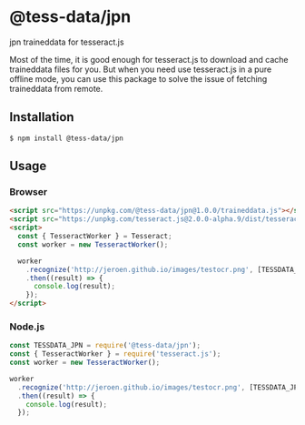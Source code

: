 # @tess-data/jpn

jpn traineddata for tesseract.js

Most of the time, it is good enough for tesseract.js to download and cache traineddata files for you.
But when you need use tesseract.js in a pure offline mode, you can use this package to solve the issue of fetching traineddata from remote.

## Installation

```
$ npm install @tess-data/jpn
```

## Usage

### Browser

```html
<script src="https://unpkg.com/@tess-data/jpn@1.0.0/traineddata.js"></script>
<script src="https://unpkg.com/tesseract.js@2.0.0-alpha.9/dist/tesseract.min.js"></script>
<script>
  const { TesseractWorker } = Tesseract;
  const worker = new TesseractWorker();

  worker
    .recognize('http://jeroen.github.io/images/testocr.png', [TESSDATA_JPN])
    .then((result) => {
      console.log(result);
    });
</script>
```

### Node.js

```javascript
const TESSDATA_JPN = require('@tess-data/jpn');
const { TesseractWorker } = require('tesseract.js');
const worker = new TesseractWorker();

worker
  .recognize('http://jeroen.github.io/images/testocr.png', [TESSDATA_JPN])
  .then((result) => {
    console.log(result);
  });
```
